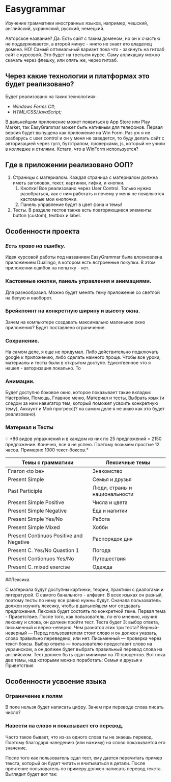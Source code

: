 # Easygrammar
Изучение грамматики иностранных языков, например, чешский, английский, украинский, русский, немецкий.

Авторское название? Да. Есть сайт с таким доменом, но он к счастью не поддерживается, а второй минус - никто не знает кто владелец домена. НО!
Самый оптимальный вариант пока что - закинуть на гитхаб сайт с курсовой. Это будет на третьем курсе.
Саму апликашку можно скачать через флешку, или опять же, через гитхаб.

## Через к**акие технологии и платформах это будет реализовано?**

Будет реализовано на таких технологиях:

- *Windows Forms С#;*
- *HTML/CSS/JavaScript;*

В дальнейшим приложение может появиться в App Store или Play Market, так EasyGrammar может быть нативным для телефонов. Первая версия будет выпущена как приложение на Win Form. Раз уж я не разберусь с user control и он у меня не заведется, то буду делать сайт с авторизацией через гугл, бутстрапом, проверками, js, который не учили в колледже и стилями.
Кстати, что в WinForm используется?

## **Где в приложении реализовано ООП?**

1. Страницы с материалом. Каждая страница с материалом должна иметь заголовок, текст, картинки, гифки, и кнопки. 
    1. Кнопки! Все реализовано через User Control. Только нужно разобраться, как с ним работать и почему у меня не появляются кастомные мои кнопочки.
    2. Панель управление будет в цвет фона и темы!
2. Тесты. В разделе тестов также есть повторяющиеся элементы: button (custom), textbox и label.

## Особенности проекта
### ***Есть право на ошибку.***

Идея курсовой работы под названием EasyGrammar была влохновлена приложением Dualingo, в котором есть встроенные покупки. В этом приложении ошибок на попытку - нет. 

### Кастомные кнопки, панель управления и анимациями.

Для разнообразия. Можно будет менять тему приложение со светлой на белую и наоборот.

### Брейкпоинт на конкретную ширину и высоту окна.

Зачем на компьютере создавать максимально маленькое окно приложения? Будет поставлено ограничение.

### Сохранение.

На самом деле, я еще не придумал. Либо действительно подключать google к приложению, либо сделать намного проще. Чтобы все уроки, материалы и тесты были в открытом доступе. Едиснтвенное что я нашел - авторизация локально. То

### Анимации.

Будет доступно боковое окно, которое показывает такие вкладки: Настройки, Помощь, Главное меню, Материал и тесты, Выбрать язык (и следом за ним навигатор тем, который поможет усвоить конкретную тему), Аккаунт и Мой прогресс(? на самом деле я не знаю как это будет реализовано).


### Материал и Тесты

<aside>
💡 *86 видов упражнений и в каждом из них по 25 предложений = 2150 предложение. Конечно, все я не успею. Поэтому возьмем простые 12 часов. Примерно 1000 текст-боксов.*


</aside>

| Темы с грамматики | Лексичные темы |
| --- | --- |
| Глагол «to be» | Знакомство |
| Present Simple | Семья и друзья |
| Past Participle | Люди, страны и национальности |
| Present Simple Positive | Числа и цвета |
| Present Simple Negative | Еда и напитки |
| Present Simple Yes/No | Работа |
| Present Simple Mixed | Хобби |
| Present Continuos Positive and Negative | Распорядок дня |
| Present C. Yes/No Quastion 1 | Погода |
| Present Contionuos Yes/No | Путешествия |
| Present C. mixed exercise | Одежда |

##Лексика

С материала будут доступны картинки, теории, практики с диалогами и литературой. С самого банального - алфавит. В всех языках он разный, поэтому тесты по нему все равно нужны будут. Сначала пользователь должен изучить лексику, чтобы в дальнейшем мог создавать предложения. Лексика будет состоять по конкретной теме. Первая тема - Приветствие. После того, как пользователь, по его мнению, изучил лексику и слова, он должен пройти тест. Теста будет 3: выбор ответа, письменный и верно-неверно. Чем разнятся этих три теста? Верный-неверный — Перед пользователем стоит слово и он должен указать, слово правильно переведено, или нет. Письменный — проверка через текст-боксы. Выбор ответа — пользователю предоставят слово на украинском, а он должен будет выбрать правильный перевод слова на английском. Тест должен быть сдан минимум на 70 процентов. Вот пока две темы, над которыми можно поработать: Семья и друзья и Приветствия


## Особенности усвоение языка

### Ограничение к полям

В поле нельзя будет написать цифру. Зачем при переводе слова писать число?

### Навести на слово и показывает его перевод.

Часто такое бывает, что из-за одного слова ты не знаешь перевод. Поэтому благодаря наведению (или нажиму) на слово показывается его значение.

После того как пользователь сдал тест, ему дается перечитать пример текста, который он будет читать и вчитываться в детали. После прочтение пользователь по примеру должен написать перевод текста. Выглядит будет вот так:

